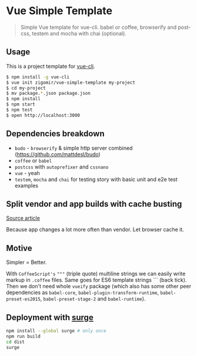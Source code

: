 # Vue Simple Template

> Simple Vue template for vue-cli. babel or coffee, browserify and post-css, testem and mocha with chai (optional).

## Usage

This is a project template for [vue-cli](https://github.com/vuejs/vue-cli).

``` bash
$ npm install -g vue-cli
$ vue init zigomir/vue-simple-template my-project
$ cd my-project
$ mv package.*.json package.json
$ npm install
$ npm start
$ npm test
$ open http://localhost:3000
```

## Dependencies breakdown

- `budo` - `browserify` & simple http server combined (https://github.com/mattdesl/budo)
- `coffee` or `babel`
- `postcss` with `autoprefixer` and `cssnano`
- `vue` - yeah
- `testem`, `mocha` and `chai` for testing story with basic unit and e2e test examples

## Split vendor and app builds with cache busting

[Source article](http://blog.revathskumar.com/2016/02/browserify-separate-app-and-vendor-bundles.html)

Because app changes a lot more often than vendor. Let browser cache it.

## Motive

Simpler = Better.

With `CoffeeScript's` `"""` (triple quote) multiline strings we can easily write markup in `.coffee` files. Same goes
for ES6 template strings ``` (back tick). Then we don't need whole `vueify` package
(which also has some other peer dependencies as `babel-core`, `babel-plugin-transform-runtime`, `babel-preset-es2015`,
`babel-preset-stage-2` and `babel-runtime`).

## Deployment with [surge](https://surge.sh/)

```sh
npm install --global surge # only once
npm run build
cd dist
surge
```
